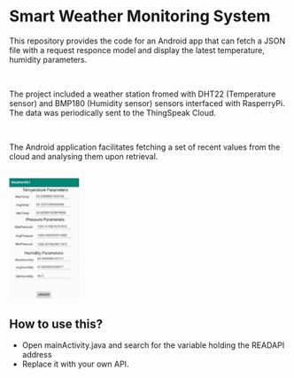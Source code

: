 <h1> Smart Weather Monitoring System</h1>

<p> This repository provides the code for an Android app that can fetch a JSON file with a request responce model and display the latest temperature, humidity parameters.</p><br>
<p> The project included a weather station fromed with DHT22 (Temperature sensor) and BMP180 (Humidity sensor) sensors interfaced with RasperryPi. The data was periodically sent to the ThingSpeak Cloud.</p><br>
<p> The Android application facilitates fetching a set of recent values from the cloud and analysing them upon retrieval.<p><br>
<img src='Capture.JPG' width=25% height=25%></img>
<h2> How to use this?</h2>
<ul type="disc">
<li>Open mainActivity.java and search for the variable holding the READAPI address</li>
<li>Replace it with your own API.</li>
</ul>
